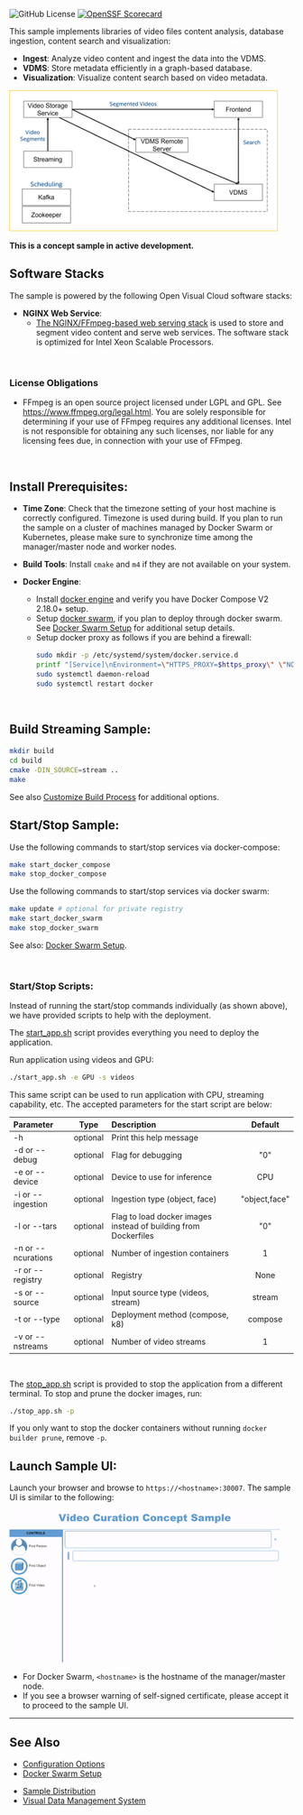 ![GitHub License](https://img.shields.io/github/license/IntelLabs/Video-Curation-Sample)
[![OpenSSF Scorecard](https://api.scorecard.dev/projects/github.com/IntelLabs/Video-Curation-Sample/badge)](https://scorecard.dev/viewer/?uri=github.com/IntelLabs/Video-Curation-Sample)

This sample implements libraries of video files content analysis, database ingestion, content search and visualization:
- **Ingest**: Analyze video content and ingest the data into the VDMS.
- **VDMS**: Store metadata efficiently in a graph-based database.
- **Visualization**: Visualize content search based on video metadata.

<IMG src="doc/arch.png" height="250px">

**This is a concept sample in active development.**
<br>

## Software Stacks

The sample is powered by the following Open Visual Cloud software stacks:
- **NGINX Web Service**:
  - [The NGINX/FFmpeg-based web serving stack](/deployment/Dockerfiles/Xeon/ubuntu-22.04/media/nginx) is used to store and segment video content and serve web services. The software stack is optimized for Intel Xeon Scalable Processors.
<br>

### License Obligations

- FFmpeg is an open source project licensed under LGPL and GPL. See https://www.ffmpeg.org/legal.html. You are solely responsible for determining if your use of FFmpeg requires any additional licenses. Intel is not responsible for obtaining any such licenses, nor liable for any licensing fees due, in connection with your use of FFmpeg.
<br>


## Install Prerequisites:

- **Time Zone**: Check that the timezone setting of your host machine is correctly configured. Timezone is used during build. If you plan to run the sample on a cluster of machines managed by Docker Swarm or Kubernetes, please make sure to synchronize time among the manager/master node and worker nodes.

- **Build Tools**: Install ```cmake``` and ```m4``` if they are not available on your system.

- **Docker Engine**:
  - Install [docker engine](https://docs.docker.com/install) and verify you have Docker Compose V2 2.18.0+ setup.
  - Setup [docker swarm](https://docs.docker.com/engine/swarm), if you plan to deploy through docker swarm. See [Docker Swarm Setup](deployment/docker-swarm/README.md) for additional setup details.
  <!-- - Setup [Kubernetes](https://kubernetes.io/docs/setup), if you plan to deploy through Kubernetes. See [Kubernetes Setup](deployment/kubernetes/README.md) for additional setup details. -->
  - Setup docker proxy as follows if you are behind a firewall:
    ```bash
    sudo mkdir -p /etc/systemd/system/docker.service.d
    printf "[Service]\nEnvironment=\"HTTPS_PROXY=$https_proxy\" \"NO_PROXY=$no_proxy\"\n" | sudo tee /etc/systemd/system/docker.service.d/proxy.conf
    sudo systemctl daemon-reload
    sudo systemctl restart docker
    ```
<br>


## Build Streaming Sample:

```bash
mkdir build
cd build
cmake -DIN_SOURCE=stream ..
make
```

See also [Customize Build Process](doc/cmake.md) for additional options.
<br>

## Start/Stop Sample:

Use the following commands to start/stop services via docker-compose:

```bash
make start_docker_compose
make stop_docker_compose
```

Use the following commands to start/stop services via docker swarm:

```bash
make update # optional for private registry
make start_docker_swarm
make stop_docker_swarm
```
See also:  [Docker Swarm Setup](deployment/docker-swarm/README.md).
<br>

<!-- Use the following commands to start/stop Kubernetes services:

```bash
make update # optional for private registry
make start_kubernetes
make stop_kubernetes
```

See also: [Kubernetes Setup](deployment/kubernetes/README.md). -->
<br>

### Start/Stop Scripts:
Instead of running the start/stop commands individually (as shown above), we have provided scripts to help with the deployment.

The [start_app.sh](/start_app.sh) script provides everything you need to deploy the application.

Run application using videos and GPU:
```bash
./start_app.sh -e GPU -s videos
```
This same script can be used to run application with CPU, streaming capability, etc.
The accepted parameters for the start script are below:<br>

| Parameter          | Type     | Description                                                     | Default       |
| :----------------- | :------: | :-------------------------------------------------------------- | :-----------: |
| -h                 | optional | Print this help message                                         |               |
| -d or --debug      | optional | Flag for debugging                                              | "0"           |
| -e or --device     | optional | Device to use for inference                                     | CPU           |
| -i or --ingestion  | optional | Ingestion type (object, face)                                   | "object,face" |
| -l or --tars       | optional | Flag to load docker images instead of building from Dockerfiles | "0"           |
| -n or --ncurations | optional | Number of ingestion containers                                  | 1             |
| -r or --registry   | optional | Registry                                                        | None          |
| -s or --source     | optional | Input source type (videos, stream)                              | stream        |
| -t or --type       | optional | Deployment method (compose, k8)                                 | compose       |
| -v or --nstreams   | optional | Number of video streams                                         | 1             |
<br>

The [stop_app.sh](/stop_app.sh) script is provided to stop the application from a different terminal. To stop and prune the docker images, run:
```bash
./stop_app.sh -p
```

If you only want to stop the docker containers without running `docker builder prune`, remove `-p`.
<br>


## Launch Sample UI:

Launch your browser and browse to ```https://<hostname>:30007```. The sample UI is similar to the following:

<IMG src="doc/sample-ui.gif" height="270px"></IMG>

<!-- * For Kubernetes/Docker Swarm, ```<hostname>``` is the hostname of the manager/master node. -->
* For Docker Swarm, ```<hostname>``` is the hostname of the manager/master node.
* If you see a browser warning of self-signed certificate, please accept it to proceed to the sample UI.

---

## See Also

- [Configuration Options](doc/cmake.md)
- [Docker Swarm Setup](deployment/docker-swarm/README.md)
<!-- - [Kubernetes Setup](deployment/kubernetes/README.md) -->
- [Sample Distribution](doc/dist.md)
- [Visual Data Management System](https://github.com/intellabs/vdms)
